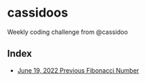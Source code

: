 # cassidoos
Weekly coding challenge from @cassidoo

## Index
- [June 19, 2022 Previous Fibonacci Number](fibonacci/previous_fibonacci_number.py)
